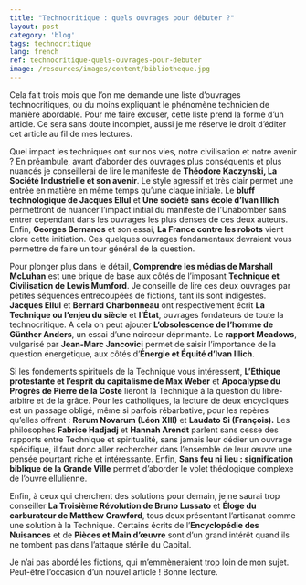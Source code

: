 ```yaml
---
title: "Technocritique : quels ouvrages pour débuter ?"
layout: post
category: 'blog'
tags: technocritique
lang: french
ref: technocritique-quels-ouvrages-pour-debuter
image: /resources/images/content/bibliotheque.jpg
---
```


Cela fait trois mois que l’on me demande une liste d’ouvrages technocritiques, ou du moins expliquant le phénomène technicien de manière abordable. Pour me faire excuser, cette liste prend la forme d’un article. Ce sera sans doute incomplet, aussi je me réserve le droit d’éditer cet article au fil de mes lectures.

Quel impact les techniques ont sur nos vies, notre civilisation et notre avenir ? En préambule, avant d’aborder des ouvrages plus conséquents et plus nuancés je conseillerai de lire le manifeste de **Théodore Kaczynski, La Société Industrielle et son avenir**. Le style agressif et très clair permet une entrée en matière en même temps qu’une claque initiale. Le **bluff technologique de Jacques Ellul** et **Une société sans école d’Ivan Illich** permettront de nuancer l’impact initial du manifeste de l’Unabomber sans entrer cependant dans les ouvrages les plus denses de ces deux auteurs. Enfin, **Georges Bernanos** et son essai, **La France contre les robots** vient clore cette initiation. Ces quelques ouvrages fondamentaux devraient vous permettre de faire un tour général de la question.

Pour plonger plus dans le détail, **Comprendre les médias de Marshall McLuhan** est une brique de base aux côtés de l’imposant **Technique et Civilisation de Lewis Mumford**. Je conseille de lire ces deux ouvrages par petites séquences entrecoupées de fictions, tant ils sont indigestes. **Jacques Ellul** et **Bernard Charbonneau** ont respectivement écrit **La Technique ou l’enjeu du siècle** et **l’État**, ouvrages fondateurs de toute la technocritique. A cela on peut ajouter **L’obsolescence de l’homme de Günther Anders**, un essai d’une noirceur déprimante. Le **rapport Meadows**, vulgarisé par **Jean-Marc Jancovici** permet de saisir l’importance de la question énergétique, aux côtés d’**Énergie et Équité d’Ivan Illich**.

Si les fondements spirituels de la Technique vous intéressent, **L’Éthique protestante et l’esprit du capitalisme de Max Weber** et **Apocalypse du Progrès de Pierre de la Coste** lieront la Technique à la question du libre-arbitre et de la grâce. Pour les catholiques, la lecture de deux encycliques est un passage obligé, même si parfois rébarbative, pour les repères qu’elles offrent : **Rerum Novarum (Léon XIII)** et **Laudato Si (François).** Les philosophes **Fabrice Hadjadj** et **Hannah Arendt** parlent sans cesse des rapports entre Technique et spiritualité, sans jamais leur dédier un ouvrage spécifique, il faut donc aller rechercher dans l’ensemble de leur œuvre une pensée pourtant riche et intéressante. Enfin, **Sans feu ni lieu : signification biblique de la Grande Ville** permet d’aborder le volet théologique complexe de l’ouvre ellulienne.

Enfin, à ceux qui cherchent des solutions pour demain, je ne saurai trop conseiller **La Troisième Révolution de Bruno Lussato** et **Éloge du carburateur de Matthew Crawford**, tous deux présentant l’artisanat comme une solution à la Technique. Certains écrits de l’**Encyclopédie des Nuisances** et de **Pièces et Main d’œuvre** sont d’un grand intérêt quand ils ne tombent pas dans l’attaque stérile du Capital.

Je n’ai pas abordé les fictions, qui m’emmèneraient trop loin de mon sujet. Peut-être l’occasion d’un nouvel article ! Bonne lecture.